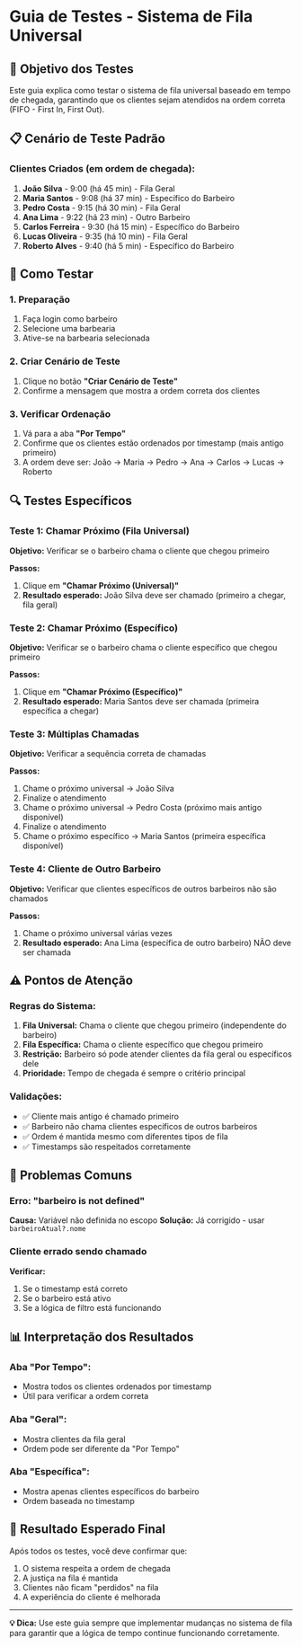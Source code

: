 # Guia de Testes - Sistema de Fila Universal

## 🎯 Objetivo dos Testes

Este guia explica como testar o sistema de fila universal baseado em tempo de chegada, garantindo que os clientes sejam atendidos na ordem correta (FIFO - First In, First Out).

## 📋 Cenário de Teste Padrão

### Clientes Criados (em ordem de chegada):

1. **João Silva** - 9:00 (há 45 min) - Fila Geral
2. **Maria Santos** - 9:08 (há 37 min) - Específico do Barbeiro
3. **Pedro Costa** - 9:15 (há 30 min) - Fila Geral  
4. **Ana Lima** - 9:22 (há 23 min) - Outro Barbeiro
5. **Carlos Ferreira** - 9:30 (há 15 min) - Específico do Barbeiro
6. **Lucas Oliveira** - 9:35 (há 10 min) - Fila Geral
7. **Roberto Alves** - 9:40 (há 5 min) - Específico do Barbeiro

## 🧪 Como Testar

### 1. Preparação
1. Faça login como barbeiro
2. Selecione uma barbearia
3. Ative-se na barbearia selecionada

### 2. Criar Cenário de Teste
1. Clique no botão **"Criar Cenário de Teste"**
2. Confirme a mensagem que mostra a ordem correta dos clientes

### 3. Verificar Ordenação
1. Vá para a aba **"Por Tempo"**
2. Confirme que os clientes estão ordenados por timestamp (mais antigo primeiro)
3. A ordem deve ser: João → Maria → Pedro → Ana → Carlos → Lucas → Roberto

## 🔍 Testes Específicos

### Teste 1: Chamar Próximo (Fila Universal)
**Objetivo:** Verificar se o barbeiro chama o cliente que chegou primeiro

**Passos:**
1. Clique em **"Chamar Próximo (Universal)"**
2. **Resultado esperado:** João Silva deve ser chamado (primeiro a chegar, fila geral)

### Teste 2: Chamar Próximo (Específico)
**Objetivo:** Verificar se o barbeiro chama o cliente específico que chegou primeiro

**Passos:**
1. Clique em **"Chamar Próximo (Específico)"**
2. **Resultado esperado:** Maria Santos deve ser chamada (primeira específica a chegar)

### Teste 3: Múltiplas Chamadas
**Objetivo:** Verificar a sequência correta de chamadas

**Passos:**
1. Chame o próximo universal → João Silva
2. Finalize o atendimento
3. Chame o próximo universal → Pedro Costa (próximo mais antigo disponível)
4. Finalize o atendimento
5. Chame o próximo específico → Maria Santos (primeira específica disponível)

### Teste 4: Cliente de Outro Barbeiro
**Objetivo:** Verificar que clientes específicos de outros barbeiros não são chamados

**Passos:**
1. Chame o próximo universal várias vezes
2. **Resultado esperado:** Ana Lima (específica de outro barbeiro) NÃO deve ser chamada

## ⚠️ Pontos de Atenção

### Regras do Sistema:
1. **Fila Universal:** Chama o cliente que chegou primeiro (independente do barbeiro)
2. **Fila Específica:** Chama o cliente específico que chegou primeiro
3. **Restrição:** Barbeiro só pode atender clientes da fila geral ou específicos dele
4. **Prioridade:** Tempo de chegada é sempre o critério principal

### Validações:
- ✅ Cliente mais antigo é chamado primeiro
- ✅ Barbeiro não chama clientes específicos de outros barbeiros
- ✅ Ordem é mantida mesmo com diferentes tipos de fila
- ✅ Timestamps são respeitados corretamente

## 🐛 Problemas Comuns

### Erro: "barbeiro is not defined"
**Causa:** Variável não definida no escopo
**Solução:** Já corrigido - usar `barbeiroAtual?.nome`

### Cliente errado sendo chamado
**Verificar:**
1. Se o timestamp está correto
2. Se o barbeiro está ativo
3. Se a lógica de filtro está funcionando

## 📊 Interpretação dos Resultados

### Aba "Por Tempo":
- Mostra todos os clientes ordenados por timestamp
- Útil para verificar a ordem correta

### Aba "Geral":
- Mostra clientes da fila geral
- Ordem pode ser diferente da "Por Tempo"

### Aba "Específica":
- Mostra apenas clientes específicos do barbeiro
- Ordem baseada no timestamp

## 🎯 Resultado Esperado Final

Após todos os testes, você deve confirmar que:
1. O sistema respeita a ordem de chegada
2. A justiça na fila é mantida
3. Clientes não ficam "perdidos" na fila
4. A experiência do cliente é melhorada

---

**💡 Dica:** Use este guia sempre que implementar mudanças no sistema de fila para garantir que a lógica de tempo continue funcionando corretamente. 